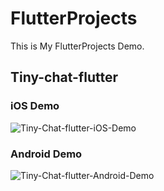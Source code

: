 # FlutterProjects
This is My FlutterProjects Demo.

## Tiny-chat-flutter
### iOS Demo
![Tiny-Chat-flutter-iOS-Demo](https://i.imgur.com/FeNQJaT.gif)

### Android Demo
![Tiny-Chat-flutter-Android-Demo](https://github.com/simonwellchang/FlutterProjects/blob/master/Tiny-chat-flutter/Tiny_Chat_Flutter_Android.gif)
